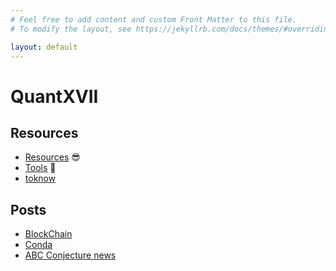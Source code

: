 ```yaml
---
# Feel free to add content and custom Front Matter to this file.
# To modify the layout, see https://jekyllrb.com/docs/themes/#overriding-theme-defaults

layout: default
---
```

# QuantXVII

## Resources

- [Resources](resources.md) :sunglasses:
- [Tools](tools.md) :wrench:
- [toknow](tools.md)

## Posts

- [BlockChain](_posts/2021-04-14-blockchain-bitcoin.md)
- [Conda](_posts/2021-04-17-conda.md)
- [ABC Conjecture news](_posts/2021-04-23-abc-conjecture.md)
